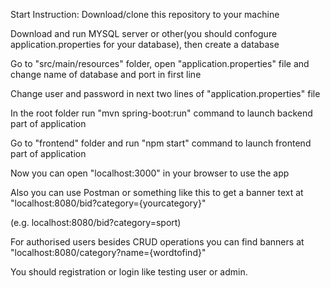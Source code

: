 Start Instruction:
Download/clone this repository to your machine

Download and run MYSQL server or other(you should confogure application.properties for your database), then create a database

Go to "src/main/resources" folder, open "application.properties" file and change name of database and port in first line

Change user and password in next two lines of "application.properties" file

In the root folder run "mvn spring-boot:run" command to launch backend part of application

Go to "frontend" folder and run "npm start" command to launch frontend part of application

Now you can open "localhost:3000" in your browser to use the app

Also you can use Postman or something like this to get a banner text at "localhost:8080/bid?category={yourcategory}"

(e.g. localhost:8080/bid?category=sport)

For authorised users besides CRUD operations you can find banners at "localhost:8080/category?name={wordtofind}"

You should registration or login like testing user or admin.
